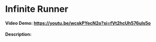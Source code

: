 # Infinite Runner
#### Video Demo: https://youtu.be/wcskPYecN2o?si=fVt2hcUh576uls5o
#### Description:
